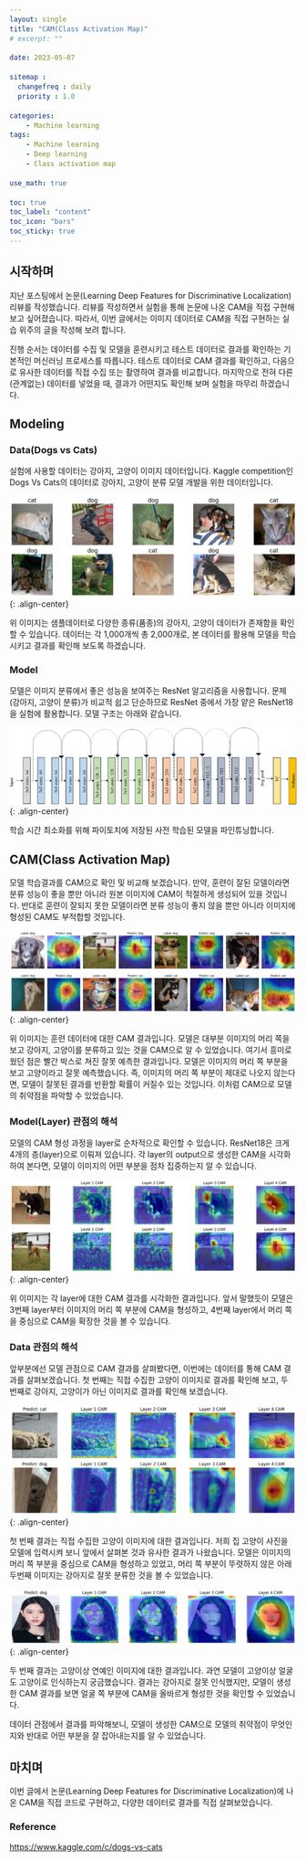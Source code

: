 ```yaml
---
layout: single
title: "CAM(Class Activation Map)"
# excerpt: ""

date: 2023-05-07

sitemap :
  changefreq : daily
  priority : 1.0

categories:
    - Machine learning
tags:
    - Machine learning
    - Deep learning
    - Class activation map

use_math: true

toc: true
toc_label: "content"
toc_icon: "bars"
toc_sticky: true
---
```


## 시작하며
지난 포스팅에서 논문(Learning Deep Features for Discriminative Localization)리뷰를 작성했습니다. 리뷰를 작성하면서 실험을 통해 논문에 나온 CAM을 직접 구현해 보고 싶어졌습니다. 따라서, 이번 글에서는 이미지 데이터로 CAM을 직접 구현하는 실습 위주의 글을 작성해 보려 합니다.

진행 순서는 데이터를 수집 및 모델을 훈련시키고 테스트 데이터로 결과를 확인하는 기본적인 머신러닝 프로세스를 따릅니다. 테스트 데이터로 CAM 결과를 확인하고, 다음으로 유사한 데이터를 직접 수집 또는 촬영하여 결과를 비교합니다. 마지막으로 전혀 다른(관계없는) 데이터를 넣었을 때, 결과가 어떤지도 확인해 보며 실험을 마무리 하겠습니다.

## Modeling
### Data(Dogs vs Cats)
실험에 사용할 데이터는 강아지, 고양이 이미지 데이터입니다. Kaggle competition인 Dogs Vs Cats의 데이터로 강아지, 고양이 분류 모델 개발을 위한 데이터입니다.

![catdog](/assets/images/post_images/catdog.png){: .align-center}

위 이미지는 샘플데이터로 다양한 종류(품종)의 강아지, 고양이 데이터가 존재함을 확인할 수 있습니다. 데이터는 각 1,000개씩 총 2,000개로, 본 데이터를 활용해 모델을 학습시키고 결과를 확인해 보도록 하겠습니다.

### Model
모델은 이미지 분류에서 좋은 성능을 보여주는 ResNet 알고리즘을 사용합니다. 문제(강아지, 고양이 분류)가 비교적 쉽고 단순하므로 ResNet 중에서 가장 얕은 ResNet18을 실험에 활용합니다.
모델 구조는 아래와 같습니다.

![resnet18_architecture](/assets/images/post_images/resnet18_architecture.png){: .align-center}

학습 시간 최소화를 위해 파이토치에 저장된 사전 학습된 모델을 파인튜닝합니다.

## CAM(Class Activation Map)
모델 학습결과를 CAM으로 확인 및 비교해 보겠습니다. 만약, 훈련이 잘된 모델이라면 분류 성능이 좋을 뿐만 아니라 원본 이미지에 CAM이 적절하게 생성되어 있을 것입니다. 반대로 훈련이 잘되지 못한 모델이라면 분류 성능이 좋지 않을 뿐만 아니라 이미지에 형성된 CAM도 부적합할 것입니다.

![cam_output](/assets/images/post_images/cam_output.png){: .align-center}

위 이미지는 훈련 데이터에 대한 CAM 결과입니다. 모델은 대부분 이미지의 머리 쪽을 보고 강아지, 고양이를 분류하고 있는 것을 CAM으로 알 수 있었습니다. 여기서 흥미로웠던 점은 빨간 박스로 쳐진 잘못 예측한 결과입니다. 모델은 이미지의 머리 쪽 부분을 보고 고양이라고 잘못 예측했습니다. 즉, 이미지의 머리 쪽 부분이 제대로 나오지 않는다면, 모델이 잘못된 결과를 반환할 확률이 커질수 있는 것입니다. 이처럼 CAM으로 모델의 취약점을 파악할 수 있었습니다.

### Model(Layer) 관점의 해석
모델의 CAM 형성 과정을 layer로 순차적으로 확인할 수 있습니다. ResNet18은 크게 4개의 층(layer)으로 이뤄져 있습니다. 각 layer의 output으로 생성한 CAM을 시각화하여 본다면, 모델이 이미지의 어떤 부분을 점차 집중하는지 알 수 있습니다.

![layer_output](/assets/images/post_images/layer_output.png){: .align-center}

위 이미지는 각 layer에 대한 CAM 결과를 시각화한 결과입니다. 앞서 말했듯이 모델은 3번째 layer부터 이미지의 머리 쪽 부분에 CAM을 형성하고, 4번째 layer에서 머리 쪽을 중심으로 CAM을 확장한 것을 볼 수 있습니다. 

### Data 관점의 해석
앞부분에선 모델 관점으로 CAM 결과를 살펴봤다면, 이번에는 데이터를 통해 CAM 결과를 살펴보겠습니다. 첫 번째는 직접 수집한 고양이 이미지로 결과를 확인해 보고, 두 번째로 강아지, 고양이가 아닌 이미지로 결과를 확인해 보겠습니다.

![woong_output](/assets/images/post_images/woong_output.png){: .align-center}

첫 번째 결과는 직접 수집한 고양이 이미지에 대한 결과입니다. 저희 집 고양이 사진을 모델에 입력시켜 보니 앞에서 살펴본 것과 유사한 결과가 나왔습니다. 모델은 이미지의 머리 쪽 부분을 중심으로 CAM을 형성하고 있었고, 머리 쪽 부분이 뚜렷하지 않은 아래 두번째 이미지는 강아지로 잘못 분류한 것을 볼 수 있었습니다.

![haerin_output](/assets/images/post_images/haerin_output.png){: .align-center}

두 번째 결과는 고양이상 연예인 이미지에 대한 결과입니다. 과연 모델이 고양이상 얼굴도 고양이로 인식하는지 궁금했습니다. 결과는 강아지로 잘못 인식했지만, 모델이 생성한 CAM 결과를 보면 얼굴 쪽 부분에 CAM을 올바르게 형성한 것을 확인할 수 있었습니다.

데이터 관점에서 결과를 파악해보니, 모델이 생성한 CAM으로 모델의 취약점이 무엇인지와 반대로 어떤 부분을 잘 잡아내는지를 알 수 있었습니다.

## 마치며
이번 글에서 논문(Learning Deep Features for Discriminative Localization)에 나온 CAM을 직접 코드로 구현하고, 다양한 데이터로 결과를 직접 살펴보았습니다. 

### Reference
https://www.kaggle.com/c/dogs-vs-cats
